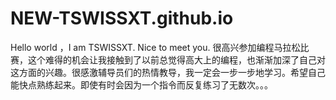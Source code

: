 # NEW-TSWISSXT.github.io
Hello world ，I am TSWISSXT. Nice to meet you.
很高兴参加编程马拉松比赛，这个难得的机会让我接触到了以前总觉得高大上的编程，也渐渐加深了自己对这方面的兴趣。很感激辅导员们的热情教导，我一定会一步一步地学习。希望自己能快点熟练起来。即使有时会因为一个指令而反复练习了无数次。。。